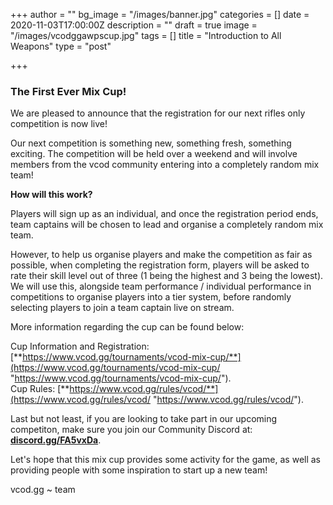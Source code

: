 +++
author = ""
bg_image = "/images/banner.jpg"
categories = []
date = 2020-11-03T17:00:00Z
description = ""
draft = true
image = "/images/vcodggawpscup.jpg"
tags = []
title = "Introduction to All Weapons"
type = "post"

+++
### **The First Ever Mix Cup!**

We are pleased to announce that the registration for our next rifles only competition is now live!

Our next competition is something new, something fresh, something exciting. The competition will be held over a weekend and will involve members from the vcod community entering into a completely random mix team!

**How will this work?**

Players will sign up as an individual, and once the registration period ends, team captains will be chosen to lead and organise a completely random mix team.

However, to help us organise players and make the competition as fair as possible, when completing the registration form, players will be asked to rate their skill level out of three (1 being the highest and 3 being the lowest). We will use this, alongside team performance / individual performance in competitions to organise players into a tier system, before randomly selecting players to join a team captain live on stream.

More information regarding the cup can be found below:

Cup Information and Registration: [**https://www.vcod.gg/tournaments/vcod-mix-cup/**](https://www.vcod.gg/tournaments/vcod-mix-cup/ "https://www.vcod.gg/tournaments/vcod-mix-cup/").  
Cup Rules: [**https://www.vcod.gg/rules/vcod/**](https://www.vcod.gg/rules/vcod/ "https://www.vcod.gg/rules/vcod/").

Last but not least, if you are looking to take part in our upcoming competiton, make sure you join our Community Discord at: [**discord.gg/FA5vxDa**](https://discord.gg/FA5vxDa. "https://discord.gg/FA5vxDa.").

Let's hope that this mix cup provides some activity for the game, as well as providing people with some inspiration to start up a new team!

vcod.gg \~ team